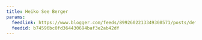 ```yaml
---
title: Heiko See Berger
params:
  feedlink: https://www.blogger.com/feeds/8992602213349308571/posts/default
  feedid: b74596bc0fd364430694baf3e2ab42df
---
```

